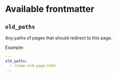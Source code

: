 # Available frontmatter

## `old_paths`

Any paths of pages that should redirect to this page.

Example:

```yaml
---
old_paths:
  - /some-old-page.html
---
```
